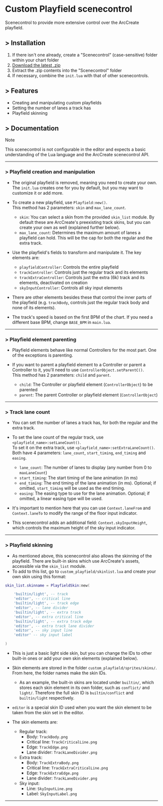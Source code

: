 # Custom Playfield scenecontrol

Scenecontrol to provide more extensive control over the ArcCreate playfield.

## > Installation

1. If there isn't one already, create a "Scenecontrol" (case-sensitive) folder within your chart folder
2. [Download the latest .zip](https://github.com/bagofbeanes/custom-playfield-scenecontrol/archive/refs/heads/main.zip)
3. Extract the .zip contents into the "Scenecontrol" folder
4. If necessary, combine the `init.lua` with that of other scenecontrols.

## > Features

- Creating and manipulating custom playfields
- Setting the number of lanes a track has
- Playfield skinning

## > Documentation

> [!NOTE]
> This scenecontrol is not configurable in the editor and expects a basic understanding of the Lua language and the ArcCreate scenecontrol API.

<hr>

### > Playfield creation and manipulation

- The original playfield is removed, meaning you need to create your own. The `init.lua` creates one for you by default, but you may want to customize it or add more.
- To create a new playfield, use `Playfield:new()`.<br/>
  This method has 2 parameters: `skin` and `max_lane_count`.

  - `skin`: You can select a skin from the provided `skin_list` module. By default these are ArcCreate's preexisting track skins, but you can create your own as well (explained further below).
  - `max_lane_count`: Determines the maximum amount of lanes a playfield can hold. This will be the cap for both the regular and the extra track.

- Use the playfield's fields to transform and manipulate it. The key elements are:
  - `playfieldController`: Controls the entire playfield
  - `trackController`: Controls just the regular track and its elements
  - `trackExtraController`: Controls just the extra (6k) track and its elements, deactivated on creation
  - `skyInputController`: Controls all sky input elements
- There are other elements besides these that control the inner parts of the playfield (e.g. `trackBody`, controls just the regular track body and none of its elements).

- The track's speed is based on the first BPM of the chart. If you need a different base BPM, change `BASE_BPM` in `main.lua`.

<hr>

### > Playfield element parenting

- Playfield elements behave like normal Controllers for the most part. One of the exceptions is parenting.
- If you want to parent a playfield element to a Controller or parent a Controller to it, you'll need to use `ControllerObject.setParentC()`.<br/>
  This method has 2 parameters: `child` and `parent`.
  
  - `child`: The Controller or playfield element (`ControllerObject`) to be parented
  - `parent`: The parent Controller or playfield element (`ControllerObject`)

<hr>

### > Track lane count

- You can set the number of lanes a track has, for both the regular and the extra track.
- To set the lane count of the regular track, use `<playfield_name>:setLaneCount()`.<br/>
  To set it on the extra track, use `<playfield_name>:setExtraLaneCount()`.<br/>
  Both have 4 parameters: `lane_count`, `start_timing`, `end_timing` and `easing`.

  - `lane_count`: The number of lanes to display (any number from 0 to `maxLaneCount`)
  - `start_timing`: The start timing of the lane animation (in ms)
  - `end_timing`: The end timing of the lane animation (in ms). Optional; if omitted, `start_timing` will be used as the end timing.
  - `easing`: The easing type to use for the lane animation. Optional; if omitted, a linear easing type will be used.

- It's important to mention here that you can use `Context.laneFrom` and `Context.laneTo` to modify the range of the floor input indicator.
- This scenecontrol adds an additional field: `Context.skyInputHeight`, which controls the maximum height of the sky input indicator.

<hr>

### > Playfield skinning

- As mentioned above, this scenecontrol also allows the skinning of the playfield. There are built-in skins which use ArcCreate's assets, accessible via the `skin_list` module.
- To add to this list, go to `custom_playfield/skinlist.lua` and create your own skin using this format:
  
```lua
skin_list.skinname = PlayfieldSkin:new(

    'builtin/light', -- track
    'editor', -- critical line
    'builtin/light', -- track edge
    'editor', -- lane divider
    'builtin/light', -- extra track
    'editor', -- extra critical line
    'builtin/light', -- extra track edge
    'editor', -- extra track lane divider
    'editor', -- sky input line
    'editor' -- sky input label

)
```

- This is just a basic light side skin, but you can change the IDs to other built-in ones or add your own skin elements (explained below).
  
- Skin elements are stored in the folder `custom_playfield/sprites/skins/`. From here, the folder names make the skin IDs.
  - As an example, the built-in skins are located under `builtin/`, which stores each skin element in its own folder, such as `conflict/` and `light/`. Therefore the full skin ID is `builtin/conflict` and `builtin/light` respectively.
- `editor` is a special skin ID used when you want the skin element to be taken from the skin set in the editor.

- The skin elements are:
  - Regular track:
    - Body: `TrackBody.png`
    - Critical line: `TrackCriticalLine.png`
    - Edge: `TrackEdge.png`
    - Lane divider: `TrackLaneDivider.png`
  - Extra track:
    - Body: `TrackExtraBody.png`
    - Critical line: `TrackExtraCriticalLine.png`
    - Edge: `TrackExtraEdge.png`
    - Lane divider: `TrackLaneDivider.png`
  - Sky input:
    - Line: `SkyInputLine.png`
    - Label: `SkyInputLabel.png`

<hr>
